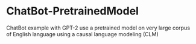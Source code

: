 # ChatBot-PretrainedModel
ChatBot example with GPT-2 use a pretrained model on very large corpus of English language using a causal language modeling (CLM)
